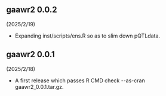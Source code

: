 ## gaawr2 0.0.2

(2025/2/19)

* Expanding inst/scripts/ens.R so as to slim down pQTLdata.

## gaawr2 0.0.1

(2025/2/18)

* A first release which passes R CMD check --as-cran gaawr2_0.0.1.tar.gz.
